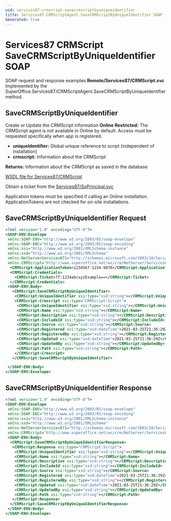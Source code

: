 ```yaml
---
uid: services87-crmscript-savecrmscriptbyuniqueidentifier
title: Services87.CRMScriptAgent.SaveCRMScriptByUniqueIdentifier SOAP
Generated: true
---
```


# Services87 CRMScript SaveCRMScriptByUniqueIdentifier SOAP

SOAP request and response examples **Remote/Services87/CRMScript.svc**
Implemented by the <see cref="M:SuperOffice.Services87.ICRMScriptAgent.SaveCRMScriptByUniqueIdentifier">SuperOffice.Services87.ICRMScriptAgent.SaveCRMScriptByUniqueIdentifier</see> method.

## SaveCRMScriptByUniqueIdentifier

Create or Update the CRMScript information
<para /><b>Online Restricted:</b> The CRMScript agent is not available in Online by default. Access must be requested specifically when app is registered.

* **uniqueIdentifier:** Global unique reference to script (independent of installation)
* **crmscript:** Information about the CRMScript

**Returns:** Information about the CRMScript as saved in the database


[WSDL file for Services87/CRMScript](../Services87-CRMScript.md)

Obtain a ticket from the [Services87/SoPrincipal.svc](../SoPrincipal/index.md)

Application tokens must be specified if calling an Online installation. ApplicationTokens are not checked for on-site installations.

## SaveCRMScriptByUniqueIdentifier Request

```xml
<?xml version="1.0" encoding="UTF-8"?>
<SOAP-ENV:Envelope
 xmlns:SOAP-ENV="http://www.w3.org/2003/05/soap-envelope"
 xmlns:SOAP-ENC="http://www.w3.org/2003/05/soap-encoding"
 xmlns:xsi="http://www.w3.org/2001/XMLSchema-instance"
 xmlns:xsd="http://www.w3.org/2001/XMLSchema"
 xmlns:NetServerServices871="http://schemas.microsoft.com/2003/10/Serialization/"
 xmlns:CRMScript="http://www.superoffice.net/ws/crm/NetServer/Services87">
  <CRMScript:ApplicationToken>1234567-1234-9876</CRMScript:ApplicationToken>
  <CRMScript:Credentials>
    <CRMScript:Ticket>7T:1234abcxyzExample==</CRMScript:Ticket>
  </CRMScript:Credentials>
 <SOAP-ENV:Body>
   <CRMScript:SaveCRMScriptByUniqueIdentifier>
    <CRMScript:UniqueIdentifier xsi:type="xsd:string"></CRMScript:UniqueIdentifier>
    <CRMScript:Crmscript xsi:type="CRMScript:Script">
     <CRMScript:UniqueIdentifier xsi:type="xsd:string"></CRMScript:UniqueIdentifier>
     <CRMScript:Name xsi:type="xsd:string"></CRMScript:Name>
     <CRMScript:Description xsi:type="xsd:string"></CRMScript:Description>
     <CRMScript:IncludeId xsi:type="xsd:string"></CRMScript:IncludeId>
     <CRMScript:Source xsi:type="xsd:string"></CRMScript:Source>
     <CRMScript:Registered xsi:type="xsd:dateTime">2021-03-25T21:36:29Z</CRMScript:Registered>
     <CRMScript:RegisteredBy xsi:type="xsd:string"></CRMScript:RegisteredBy>
     <CRMScript:Updated xsi:type="xsd:dateTime">2021-03-25T21:36:29Z</CRMScript:Updated>
     <CRMScript:UpdatedBy xsi:type="xsd:string"></CRMScript:UpdatedBy>
     <CRMScript:Path xsi:type="xsd:string"></CRMScript:Path>
    </CRMScript:Crmscript>
   </CRMScript:SaveCRMScriptByUniqueIdentifier>

 </SOAP-ENV:Body>
</SOAP-ENV:Envelope>

```


## SaveCRMScriptByUniqueIdentifier Response

```xml
<?xml version="1.0" encoding="UTF-8"?>
<SOAP-ENV:Envelope
 xmlns:SOAP-ENV="http://www.w3.org/2003/05/soap-envelope"
 xmlns:SOAP-ENC="http://www.w3.org/2003/05/soap-encoding"
 xmlns:xsi="http://www.w3.org/2001/XMLSchema-instance"
 xmlns:xsd="http://www.w3.org/2001/XMLSchema"
 xmlns:NetServerServices871="http://schemas.microsoft.com/2003/10/Serialization/"
 xmlns:CRMScript="http://www.superoffice.net/ws/crm/NetServer/Services87">
 <SOAP-ENV:Body>
  <CRMScript:SaveCRMScriptByUniqueIdentifierResponse>
   <CRMScript:Response xsi:type="CRMScript:Script">
    <CRMScript:UniqueIdentifier xsi:type="xsd:string"></CRMScript:UniqueIdentifier>
    <CRMScript:Name xsi:type="xsd:string"></CRMScript:Name>
    <CRMScript:Description xsi:type="xsd:string"></CRMScript:Description>
    <CRMScript:IncludeId xsi:type="xsd:string"></CRMScript:IncludeId>
    <CRMScript:Source xsi:type="xsd:string"></CRMScript:Source>
    <CRMScript:Registered xsi:type="xsd:dateTime">2021-03-25T21:36:29Z</CRMScript:Registered>
    <CRMScript:RegisteredBy xsi:type="xsd:string"></CRMScript:RegisteredBy>
    <CRMScript:Updated xsi:type="xsd:dateTime">2021-03-25T21:36:29Z</CRMScript:Updated>
    <CRMScript:UpdatedBy xsi:type="xsd:string"></CRMScript:UpdatedBy>
    <CRMScript:Path xsi:type="xsd:string"></CRMScript:Path>
   </CRMScript:Response>
  </CRMScript:SaveCRMScriptByUniqueIdentifierResponse>
 </SOAP-ENV:Body>
</SOAP-ENV:Envelope>

```

